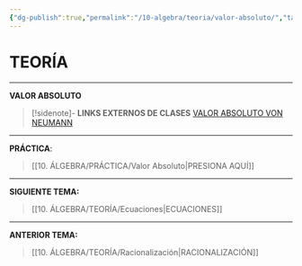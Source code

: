 ```yaml
---
{"dg-publish":true,"permalink":"/10-algebra/teoria/valor-absoluto/","tags":["Álgebra","Teoría"]}
---
```


# TEORÍA
---
**VALOR ABSOLUTO**

>[!sidenote]- **LINKS EXTERNOS DE CLASES** 
>[VALOR ABSOLUTO VON NEUMANN](https://www.youtube.com/watch?v=e4Pd4gChQjs)

---
**PRÁCTICA**:
>[[10. ÁLGEBRA/PRÁCTICA/Valor Absoluto\|PRESIONA AQUÍ]]

---
**SIGUIENTE TEMA:**
>[[10. ÁLGEBRA/TEORÍA/Ecuaciones\|ECUACIONES]]

---
**ANTERIOR TEMA:**
>[[10. ÁLGEBRA/TEORÍA/Racionalización\|RACIONALIZACIÓN]]

